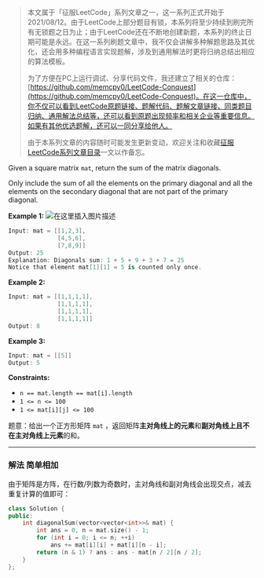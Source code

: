> 本文属于「征服LeetCode」系列文章之一，这一系列正式开始于2021/08/12。由于LeetCode上部分题目有锁，本系列将至少持续到刷完所有无锁题之日为止；由于LeetCode还在不断地创建新题，本系列的终止日期可能是永远。在这一系列刷题文章中，我不仅会讲解多种解题思路及其优化，还会用多种编程语言实现题解，涉及到通用解法时更将归纳总结出相应的算法模板。
> <b></b>
> 
> 为了方便在PC上运行调试、分享代码文件，我还建立了相关的仓库：[https://github.com/memcpy0/LeetCode-Conquest](https://github.com/memcpy0/LeetCode-Conquest)。在这一仓库中，你不仅可以看到LeetCode原题链接、题解代码、题解文章链接、同类题目归纳、通用解法总结等，还可以看到原题出现频率和相关企业等重要信息。如果有其他优选题解，还可以一同分享给他人。
> <b></b>
> 
> 由于本系列文章的内容随时可能发生更新变动，欢迎关注和收藏[征服LeetCode系列文章目录](https://memcpy0.blog.csdn.net/article/details/119656559)一文以作备忘。

Given a square matrix `mat`, return the sum of the matrix diagonals.

Only include the sum of all the elements on the primary diagonal and all the elements on the secondary diagonal that are not part of the primary diagonal.

**Example 1:**
![在这里插入图片描述](https://img-blog.csdnimg.cn/20201111230329206.png?x-oss-process=image/watermark,type_ZmFuZ3poZW5naGVpdGk,shadow_10,text_aHR0cHM6Ly9ibG9nLmNzZG4ubmV0L215UmVhbGl6YXRpb24=,size_16,color_FFFFFF,t_70#pic_center)

```swift
Input: mat = [[1,2,3],
              [4,5,6],
              [7,8,9]]
Output: 25
Explanation: Diagonals sum: 1 + 5 + 9 + 3 + 7 = 25
Notice that element mat[1][1] = 5 is counted only once.
```
**Example 2:**
```swift
Input: mat = [[1,1,1,1],
              [1,1,1,1],
              [1,1,1,1],
              [1,1,1,1]]
Output: 8
```
**Example 3:**
```swift
Input: mat = [[5]]
Output: 5
```
**Constraints:**
- `n == mat.length == mat[i].length`
 - `1 <= n <= 100`
 - `1 <= mat[i][j] <= 100`

题意：给出一个正方形矩阵 `mat` ，返回矩阵**主对角线上的元素**和**副对角线上且不在主对角线上元素**的和。

---
### 解法 简单相加
由于矩阵是方阵，在行数/列数为奇数时，主对角线和副对角线会出现交点，减去重复计算的值即可：
```cpp
class Solution {
public:
    int diagonalSum(vector<vector<int>>& mat) {
        int ans = 0, n = mat.size() - 1;
        for (int i = 0; i <= n; ++i) 
            ans += mat[i][i] + mat[i][n - i];
        return (n & 1) ? ans : ans - mat[n / 2][n / 2];
    }
};
```